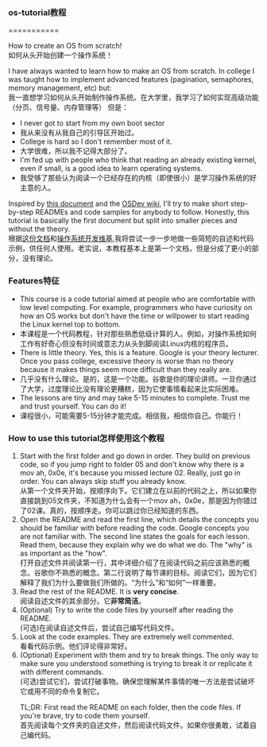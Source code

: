 ### os-tutorial教程
===========

How to create an OS from scratch!<br/>
如何从头开始创建一个操作系统！

I have always wanted to learn how to make an OS from scratch. In college I was taught
how to implement advanced features (pagination, semaphores, memory management, etc)
but:<br/>
我一直想学习如何从头开始制作操作系统。在大学里，我学习了如何实现高级功能（分页、信号量、内存管理等）
但是：

- I never got to start from my own boot sector
- 我从来没有从我自己的引导区开始过。
- College is hard so I don't remember most of it.
- 大学很难，所以我不记得大部分了。
- I'm fed up with people who think that reading an already existing kernel, even if small, is 
a good idea to learn operating systems.
- 我受够了那些认为阅读一个已经存在的内核（即使很小）是学习操作系统的好主意的人。

Inspired by [this document](http://www.cs.bham.ac.uk/~exr/lectures/opsys/10_11/lectures/os-dev.pdf)
and the [OSDev wiki](http://wiki.osdev.org/), I'll try to make short step-by-step READMEs and
code samples for anybody to follow. Honestly, this tutorial is basically the first document but
split into smaller pieces and without the theory.<br/>
根据[这份文档](http://www.cs.bham.ac.uk/~exr/lectures/opsys/10_11/lectures/os-dev.pdf)和[操作系统开发维基](http://wiki.osdev.org/),我将尝试一步一步地做一些简短的自述和代码示例，供任何人使用。老实说，本教程基本上是第一个文档，但是分成了更小的部分，没有理论。

### Features特征<br/>
- This course is a code tutorial aimed at people who are comfortable with low level computing. For example, programmers who have curiosity on how an OS works but don't have the time or willpower to start reading the Linux kernel top to bottom.
- 本课程是一个代码教程，针对那些熟悉低级计算的人。例如，对操作系统如何工作有好奇心但没有时间或意志力从头到脚阅读Linux内核的程序员。
- There is little theory. Yes, this is a feature. Google is your theory lecturer. Once you pass college, excessive theory is worse than no theory because it makes things seem more difficult than they really are.
- 几乎没有什么理论。是的，这是一个功能。谷歌是你的理论讲师。一旦你通过了大学，过度理论比没有理论更糟糕，因为它使事情看起来比实际困难。
- The lessons are tiny and may take 5-15 minutes to complete. Trust me and trust yourself. You can do it!<br/>
- 课程很小，可能需要5-15分钟才能完成。相信我，相信你自己。你能行！

### How to use this tutorial怎样使用这个教程
1. Start with the first folder and go down in order. They build on previous code, so if you jump right to folder 05 and don't know why there is a mov ah, 0x0e, it's because you missed lecture 02. Really, just go in order. You can always skip stuff you already know.<br/>从第一个文件夹开始，按顺序向下。它们建立在以前的代码之上，所以如果你直接跳到05文件夹，不知道为什么会有一个mov ah，0x0e，那是因为你错过了02课。真的，按顺序走。你可以跳过你已经知道的东西。
2. Open the README and read the first line, which details the concepts you should be familiar with before reading the code. Google concepts you are not familiar with. The second line states the goals for each lesson. Read them, because they explain why we do what we do. The "why" is as important as the "how".<br/>打开自述文件并阅读第一行，其中详细介绍了在阅读代码之前应该熟悉的概念。谷歌你不熟悉的概念。第二行说明了每节课的目标。阅读它们，因为它们解释了我们为什么要做我们所做的。“为什么”和“如何”一样重要。
3. Read the rest of the README. It is **very concise**.<br/>阅读自述文件的其余部分。它**非常简洁**。
4. (Optional) Try to write the code files by yourself after reading the README.<br/>(可选)在阅读自述文件后，尝试自己编写代码文件。
5. Look at the code examples. They are extremely well commented.<br/>看看代码示例。他们评论得非常好。
6. (Optional) Experiment with them and try to break things. The only way to make sure you understood something is trying to break it or replicate it with different commands.<br/>(可选)尝试它们，尝试打破事物。确保您理解某件事情的唯一方法是尝试破坏它或用不同的命令复制它。<br/></p>
TL;DR: First read the README on each folder, then the code files. If you're brave, try to code them yourself.<br/>首先阅读每个文件夹的自述文件，然后阅读代码文件。如果你很勇敢，试着自己编代码。

